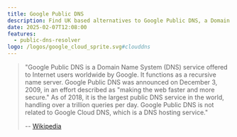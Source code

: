 ```yaml
---
title: Google Public DNS
description: Find UK based alternatives to Google Public DNS, a Domain Name System (DNS) service offered to Internet users worldwide by Google.
date: 2025-02-07T12:08:00
features:
  - public-dns-resolver
logo: /logos/google_cloud_sprite.svg#clouddns
---
```

> "Google Public DNS is a Domain Name System (DNS) service offered to Internet users worldwide by Google. It functions as a recursive name server. Google Public DNS was announced on December 3, 2009, in an effort described as "making the web faster and more secure." As of 2018, it is the largest public DNS service in the world, handling over a trillion queries per day. Google Public DNS is not related to Google Cloud DNS, which is a DNS hosting service."
>
> -- [Wikipedia](https://en.wikipedia.org/wiki/Google_Public_DNS)